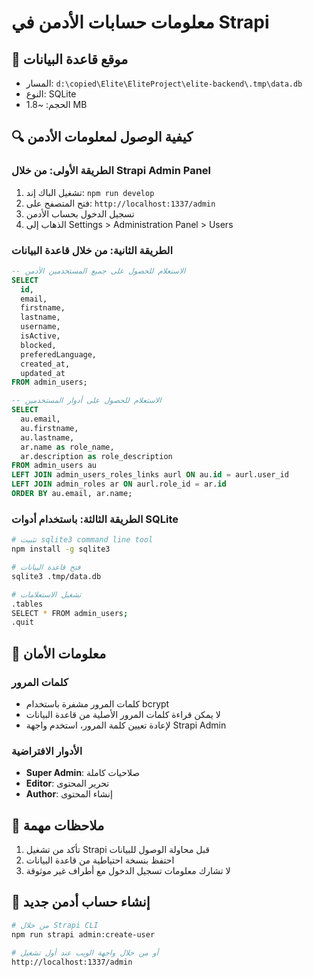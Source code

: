 # معلومات حسابات الأدمن في Strapi

## 📍 موقع قاعدة البيانات
- المسار: `d:\copied\Elite\EliteProject\elite-backend\.tmp\data.db`
- النوع: SQLite
- الحجم: ~1.8 MB

## 🔍 كيفية الوصول لمعلومات الأدمن

### الطريقة الأولى: من خلال Strapi Admin Panel
1. تشغيل الباك إند: `npm run develop`
2. فتح المتصفح على: `http://localhost:1337/admin`
3. تسجيل الدخول بحساب الأدمن
4. الذهاب إلى Settings > Administration Panel > Users

### الطريقة الثانية: من خلال قاعدة البيانات
```sql
-- الاستعلام للحصول على جميع المستخدمين الأدمن
SELECT 
  id,
  email,
  firstname,
  lastname,
  username,
  isActive,
  blocked,
  preferedLanguage,
  created_at,
  updated_at
FROM admin_users;

-- الاستعلام للحصول على أدوار المستخدمين
SELECT 
  au.email,
  au.firstname,
  au.lastname,
  ar.name as role_name,
  ar.description as role_description
FROM admin_users au
LEFT JOIN admin_users_roles_links aurl ON au.id = aurl.user_id
LEFT JOIN admin_roles ar ON aurl.role_id = ar.id
ORDER BY au.email, ar.name;
```

### الطريقة الثالثة: باستخدام أدوات SQLite
```bash
# تثبيت sqlite3 command line tool
npm install -g sqlite3

# فتح قاعدة البيانات
sqlite3 .tmp/data.db

# تشغيل الاستعلامات
.tables
SELECT * FROM admin_users;
.quit
```

## 🔐 معلومات الأمان

### كلمات المرور
- كلمات المرور مشفرة باستخدام bcrypt
- لا يمكن قراءة كلمات المرور الأصلية من قاعدة البيانات
- لإعادة تعيين كلمة المرور، استخدم واجهة Strapi Admin

### الأدوار الافتراضية
- **Super Admin**: صلاحيات كاملة
- **Editor**: تحرير المحتوى
- **Author**: إنشاء المحتوى

## 📝 ملاحظات مهمة
1. تأكد من تشغيل Strapi قبل محاولة الوصول للبيانات
2. احتفظ بنسخة احتياطية من قاعدة البيانات
3. لا تشارك معلومات تسجيل الدخول مع أطراف غير موثوقة

## 🚀 إنشاء حساب أدمن جديد
```bash
# من خلال Strapi CLI
npm run strapi admin:create-user

# أو من خلال واجهة الويب عند أول تشغيل
http://localhost:1337/admin
```
